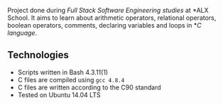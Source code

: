 Project done during *Full Stack Software Engineering studies* at *ALX School. It aims to learn about arithmetic operators, relational operators, boolean operators, comments, declaring variables and loops in **C language*.

## Technologies
* Scripts written in Bash 4.3.11(1)
* C files are compiled using `gcc 4.8.4`
* C files are written according to the C90 standard
* Tested on Ubuntu 14.04 LTS

